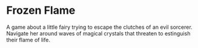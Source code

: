 
# Frozen Flame

A game about a little fairy trying to escape the clutches of an evil sorcerer.
Navigate her around waves of magical crystals that threaten to estinguish
their flame of life.

